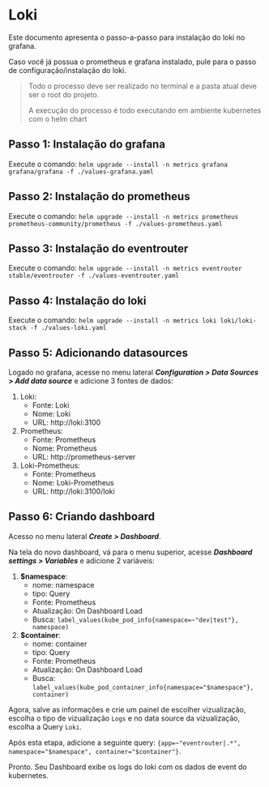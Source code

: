 # Loki

Este documento apresenta o passo-a-passo para instalação do loki no grafana.

Caso você já possua o prometheus e grafana instalado, pule para o passo de configuração/instalação do loki.

> Todo o processo deve ser realizado no terminal e a pasta atual deve ser o root do projeto.
>
> A execução do processo é todo executando em ambiente kubernetes com o helm chart

## Passo 1: Instalação do grafana

Execute o comando: `helm upgrade --install -n metrics grafana grafana/grafana -f ./values-grafana.yaml`

## Passo 2: Instalação do prometheus

Execute o comando: `helm upgrade --install -n metrics prometheus prometheus-community/prometheus -f ./values-prometheus.yaml`

## Passo 3: Instalação do eventrouter

Execute o comando: `helm upgrade --install -n metrics eventrouter stable/eventrouter -f ./values-eventrouter.yaml`

## Passo 4: Instalação do loki

Execute o comando: `helm upgrade --install -n metrics loki loki/loki-stack -f ./values-loki.yaml`

## Passo 5: Adicionando datasources

Logado no grafana, acesse no menu lateral ***Configuration > Data Sources > Add data source*** e adicione 3 fontes de dados:

1. Loki:
    - Fonte: Loki
    - Nome: Loki
    - URL: http://loki:3100
2. Prometheus:
    - Fonte: Prometheus
    - Nome: Prometheus
    - URL: http://prometheus-server
3. Loki-Prometheus:
    - Fonte: Prometheus
    - Nome: Loki-Prometheus
    - URL: http://loki:3100/loki

## Passo 6: Criando dashboard

Acesso no menu lateral ***Create > Dashboard***.

Na tela do novo dashboard, vá para o menu superior, acesse ***Dashboard settings > Variables*** e adicione 2 variáveis:

1. **$namespace**:
    - nome: namespace
    - tipo: Query
    - Fonte: Prometheus
    - Atualização: On Dashboard Load
    - Busca: `label_values(kube_pod_info{namespace=~"dev|test"}, namespace)`
2. **$container**:
    - nome: container
    - tipo: Query
    - Fonte: Prometheus
    - Atualização: On Dashboard Load
    - Busca: `label_values(kube_pod_container_info{namespace="$namespace"}, container)`

Agora, salve as informações e crie um painel de escolher vizualização, escolha o tipo de vizualização `Logs` e no data source da vizualização, escolha a Query `Loki`.

Após esta etapa, adicione a seguinte query: `{app=~"eventrouter|.*", namespace="$namespace", container="$container"}`.

Pronto. Seu Dashboard exibe os logs do loki com os dados de event do kubernetes.
